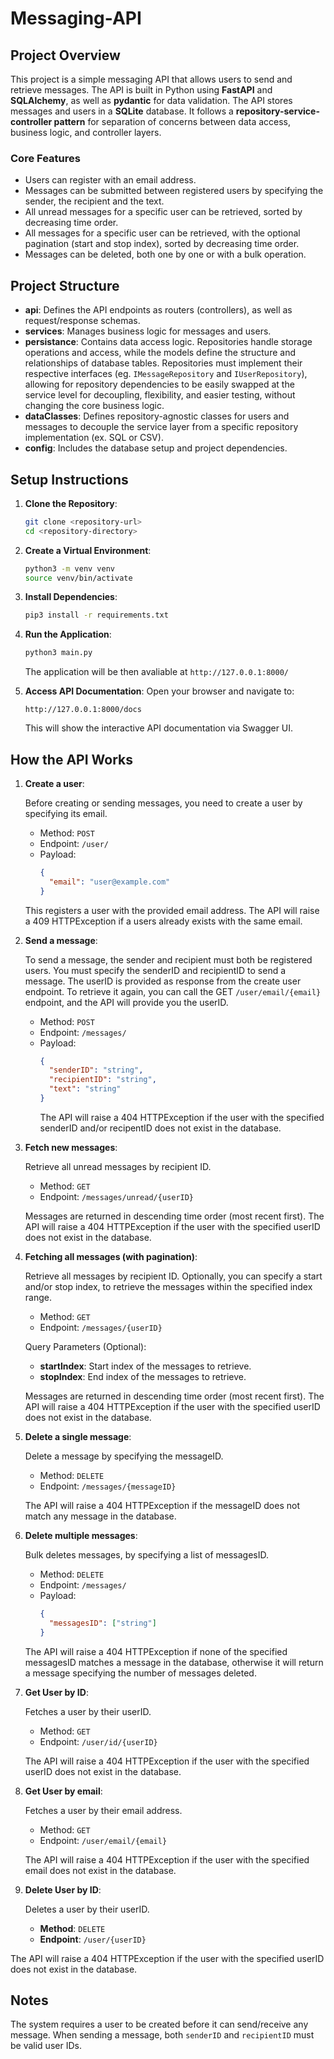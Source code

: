 # Messaging-API

## Project Overview

This project is a simple messaging API that allows users to send and retrieve messages.
The API is built in Python using **FastAPI** and **SQLAlchemy**, as well as **pydantic** for data validation. The API stores messages and users in a **SQLite** database.
It follows a **repository-service-controller pattern** for separation of concerns between data access, business logic, and controller layers.

### Core Features

- Users can register with an email address.
- Messages can be submitted between registered users by specifying the sender, the recipient and the text.
- All unread messages for a specific user can be retrieved, sorted by decreasing time order.
- All messages for a specific user can be retrieved, with the optional pagination (start and stop index), sorted by decreasing time order.
- Messages can be deleted, both one by one or with a bulk operation.

## Project Structure

- **api**: Defines the API endpoints as routers (controllers), as well as request/response schemas.
- **services**: Manages business logic for messages and users.
- **persistance**: Contains data access logic. Repositories handle storage operations and access, while the models define the structure and relationships of database tables. Repositories must implement their respective interfaces (eg. `IMessageRepository` and `IUserRepository`), allowing for repository dependencies to be easily swapped at the service level for decoupling, flexibility, and easier testing, without changing the core business logic. 
- **dataClasses**: Defines repository-agnostic classes for users and messages to decouple the service layer from a specific repository implementation (ex. SQL or CSV).
- **config**: Includes the database setup and project dependencies.

## Setup Instructions

1. **Clone the Repository**:
    ```bash
    git clone <repository-url>
    cd <repository-directory>
    ```

2. **Create a Virtual Environment**:
    ```bash
    python3 -m venv venv
    source venv/bin/activate
    ```

3. **Install Dependencies**:
    ```bash
    pip3 install -r requirements.txt
    ```

4. **Run the Application**:
    ```bash
    python3 main.py
    ```
    The application will be then avaliable at `http://127.0.0.1:8000/`
5. **Access API Documentation**:
    Open your browser and navigate to:
    ```
    http://127.0.0.1:8000/docs
    ```
    This will show the interactive API documentation via Swagger UI.

## How the API Works

1. **Create a user**:

    Before creating or sending messages, you need to create a user by specifying its email.
    - Method: `POST`
    - Endpoint: `/user/`
    - Payload:
      ```json
      {
        "email": "user@example.com"
      }
      ```
    This registers a user with the provided email address. The API will raise a 409 HTTPException if a users already exists with the same email.

2. **Send a message**:

    To send a message, the sender and recipient must both be registered users.
    You must specify the senderID and recipientID to send a message. The userID is provided as response from the create user endpoint. To retrieve it again, you can call the GET `/user/email/{email}` endpoint, and the API will provide you the userID. 

    - Method: `POST`
    - Endpoint: `/messages/`
    - Payload:
      ```json
      {
        "senderID": "string",
        "recipientID": "string",
        "text": "string"
      }
      ```
      The API will raise a 404 HTTPException if the user with the specified senderID and/or recipentID does not exist in the database.

3. **Fetch new messages**:

    Retrieve all unread messages by recipient ID.
    - Method: `GET`
    - Endpoint: `/messages/unread/{userID}`

    Messages are returned in descending time order (most recent first). The API will raise a 404 HTTPException if the user with the specified userID does not exist in the database.
  
4. **Fetching all messages (with pagination)**:

    Retrieve all messages by recipient ID. Optionally, you can specify a start and/or stop index, to retrieve the messages within the specified index range.
    - Method: `GET`
    - Endpoint: `/messages/{userID}`

   Query Parameters (Optional):
    - **startIndex**: Start index of the messages to retrieve.
    - **stopIndex**: End index of the messages to retrieve.

   Messages are returned in descending time order (most recent first). The API will raise a 404 HTTPException if the user with the specified userID does not exist in the database.

5. **Delete a single message**:

    Delete a message by specifying the messageID.
    - Method: `DELETE`
    - Endpoint: `/messages/{messageID}`

    The API will raise a 404 HTTPException if the messageID does not match any message in the database. 

6. **Delete multiple messages**:

    Bulk deletes messages, by specifying a list of messagesID.
   
    - Method: `DELETE`
    - Endpoint: `/messages/`
    - Payload:
      ```json
      {
        "messagesID": ["string"]
      }
      ```
    The API will raise a 404 HTTPException if none of the specified messagesID matches a message in the database, otherwise it will return a message specifying the number of messages deleted. 

7. **Get User by ID**:

    Fetches a user by their userID.
    - Method: `GET`
    - Endpoint: `/user/id/{userID}`

    The API will raise a 404 HTTPException if the user with the specified userID does not exist in the database.
  
8. **Get User by email**:

    Fetches a user by their email address.
    - Method: `GET`
    - Endpoint: `/user/email/{email}`

    The API will raise a 404 HTTPException if the user with the specified email does not exist in the database.
  
9.  **Delete User by ID**:

    Deletes a user by their userID.
    - **Method**: `DELETE`
    - **Endpoint**: `/user/{userID}`

   The API will raise a 404 HTTPException if the user with the specified userID does not exist in the database.

## Notes

The system requires a user to be created before it can send/receive any message.
When sending a message, both `senderID` and `recipientID` must be valid user IDs. 
